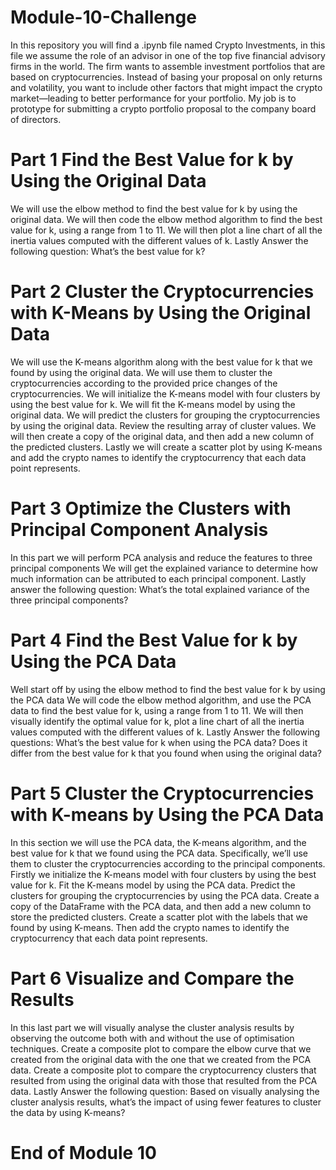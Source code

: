 # Module-10-Challenge
In this repository you will find a .ipynb file named Crypto Investments, in this file we assume the role of an advisor in one of the top five financial advisory firms in the world. The firm wants to assemble investment portfolios that are based on cryptocurrencies. Instead of basing your proposal on only returns and volatility, you want to include other factors that might impact the crypto market—leading to better performance for your portfolio. My job is to prototype for submitting a crypto portfolio proposal to the company board of directors.
# Part 1 Find the Best Value for k by Using the Original Data
We will use the elbow method to find the best value for k by using the original data.
We will then code the elbow method algorithm to find the best value for k, using a range from 1 to 11.
We will then plot a line chart of all the inertia values computed with the different values of k.
Lastly Answer the following question: What’s the best value for k?

# Part 2 Cluster the Cryptocurrencies with K-Means by Using the Original Data
We will use the K-means algorithm along with the best value for k that we found by using the original data.
We will use them to cluster the cryptocurrencies according to the provided price changes of the cryptocurrencies. 
We will initialize the K-means model with four clusters by using the best value for k.
We will fit the K-means model by using the original data.
We will predict the clusters for grouping the cryptocurrencies by using the original data. Review the resulting array of cluster values.
We will then create a copy of the original data, and then add a new column of the predicted clusters.
Lastly we will create a scatter plot by using K-means and add the crypto names to identify the cryptocurrency that each data point represents.
# Part 3 Optimize the Clusters with Principal Component Analysis
In this part we will perform PCA analysis and reduce the features to three principal components
We will get the explained variance to determine how much information can be attributed to each principal component.
Lastly answer the following question: What’s the total explained variance of the three principal components?

# Part 4 Find the Best Value for k by Using the PCA Data
Well start off by using the elbow method to find the best value for k by using the PCA data
We will code the elbow method algorithm, and use the PCA data to find the best value for k, using a range from 1 to 11.
We will then visually identify the optimal value for k, plot a line chart of all the inertia values computed with the different values of k.
Lastly Answer the following questions: What’s the best value for k when using the PCA data? Does it differ from the best value for k that you found when using the original data?

# Part 5 Cluster the Cryptocurrencies with K-means by Using the PCA Data
In this section we will use the PCA data, the K-means algorithm, and the best value for k that we found using the PCA data. Specifically, we’ll use them to cluster the cryptocurrencies according to the principal components.
Firstly we initialize the K-means model with four clusters by using the best value for k.
Fit the K-means model by using the PCA data.
Predict the clusters for grouping the cryptocurrencies by using the PCA data.
Create a copy of the DataFrame with the PCA data, and then add a new column to store the predicted clusters.
Create a scatter plot with the labels that we found by using K-means. Then add the crypto names to identify the cryptocurrency that each data point represents.

# Part 6 Visualize and Compare the Results
In this last part we will visually analyse the cluster analysis results by observing the outcome both with and without the use of optimisation techniques.
Create a composite plot to compare the elbow curve that we created from the original data with the one that we created from the PCA data.
Create a composite plot to compare the cryptocurrency clusters that resulted from using the original data with those that resulted from the PCA data.
Lastly Answer the following question: Based on visually analysing the cluster analysis results, what’s the impact of using fewer features to cluster the data by using K-means?
# End of Module 10
